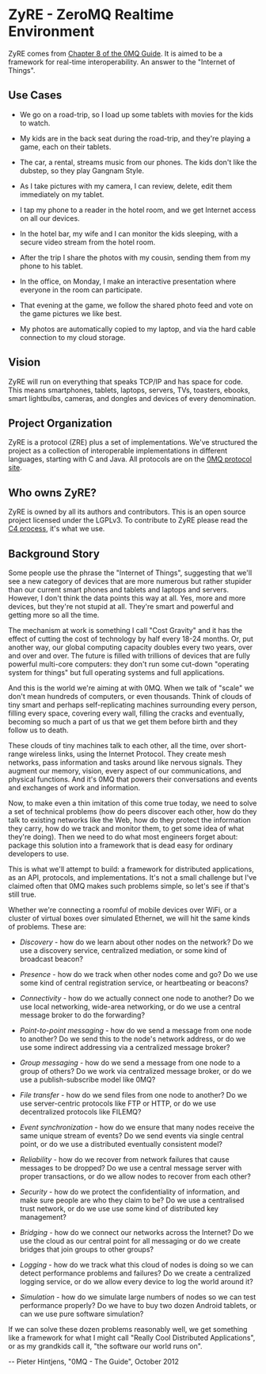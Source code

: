 # ZyRE - ZeroMQ Realtime Environment

ZyRE comes from [Chapter 8 of the 0MQ Guide](http://zguide.zeromq.org/page:all#toc205). It is aimed to be a framework for real-time interoperability. An answer to the "Internet of Things".

## Use Cases

* We go on a road-trip, so I load up some tablets with movies for the kids to watch.

* My kids are in the back seat during the road-trip, and they're playing a game, each on their tablets.

* The car, a rental, streams music from our phones. The kids don't like the dubstep, so they play Gangnam Style.

* As I take pictures with my camera, I can review, delete, edit them immediately on my tablet.

* I tap my phone to a reader in the hotel room, and we get Internet access on all our devices.

* In the hotel bar, my wife and I can monitor the kids sleeping, with a secure video stream from the hotel room.

* After the trip I share the photos with my cousin, sending them from my phone to his tablet.

* In the office, on Monday, I make an interactive presentation where everyone in the room can participate.

* That evening at the game, we follow the shared photo feed and vote on the game pictures we like best.

* My photos are automatically copied to my laptop, and via the hard cable connection to my cloud storage.

## Vision

ZyRE will run on everything that speaks TCP/IP and has space for code. This means smartphones, tablets, laptops, servers, TVs, toasters, ebooks, smart lightbulbs, cameras, and dongles and devices of every denomination.

## Project Organization

ZyRE is a protocol (ZRE) plus a set of implementations. We've structured the project as a collection of interoperable implementations in different languages, starting with C and Java. All protocols are on the [0MQ protocol site](http://rfc.zeromq.org).

## Who owns ZyRE?

ZyRE is owned by all its authors and contributors. This is an open source project licensed under the LGPLv3. To contribute to ZyRE please read the [C4 process](http://rfc.zeromq.org/spec:16), it's what we use.

## Background Story

Some people use the phrase the "Internet of Things", suggesting that we'll see a new category of devices that are more numerous but rather stupider than our current smart phones and tablets and laptops and servers. However, I don't think the data points this way at all. Yes, more and more devices, but they're not stupid at all. They're smart and powerful and getting more so all the time.

The mechanism at work is something I call "Cost Gravity" and it has the effect of cutting the cost of technology by half every 18-24 months. Or, put another way, our global computing capacity doubles every two years, over and over and over. The future is filled with trillions of devices that are fully powerful multi-core computers: they don't run some cut-down "operating system for things" but full operating systems and full applications.

And this is the world we're aiming at with 0MQ. When we talk of "scale" we don't mean hundreds of computers, or even thousands. Think of clouds of tiny smart and perhaps self-replicating machines surrounding every person, filling every space, covering every wall, filling the cracks and eventually, becoming so much a part of us that we get them before birth and they follow us to death.

These clouds of tiny machines talk to each other, all the time, over short-range wireless links, using the Internet Protocol. They create mesh networks, pass information and tasks around like nervous signals. They augment our memory, vision, every aspect of our communications, and physical functions. And it's 0MQ that powers their conversations and events and exchanges of work and information.

Now, to make even a thin imitation of this come true today, we need to solve a set of technical problems (how do peers discover each other, how do they talk to existing networks like the Web, how do they protect the information they carry, how do we track and monitor them, to get some idea of what they're doing). Then we need to do what most engineers forget about: package this solution into a framework that is dead easy for ordinary developers to use.

This is what we'll attempt to build: a framework for distributed applications, as an API, protocols, and implementations. It's not a small challenge but I've claimed often that 0MQ makes such problems simple, so let's see if that's still true.

Whether we're connecting a roomful of mobile devices over WiFi, or a cluster of virtual boxes over simulated Ethernet, we will hit the same kinds of problems. These are:

* *Discovery* - how do we learn about other nodes on the network? Do we use a discovery service, centralized mediation, or some kind of broadcast beacon?

* *Presence* - how do we track when other nodes come and go? Do we use some kind of central registration service, or heartbeating or beacons?

* *Connectivity* - how do we actually connect one node to another? Do we use local networking, wide-area networking, or do we use a central message broker to do the forwarding?

* *Point-to-point messaging* - how do we send a message from one node to another? Do we send this to the node's network address, or do we use some indirect addressing via a centralized message broker?

* *Group messaging* - how do we send a message from one node to a group of others? Do we work via centralized message broker, or do we use a publish-subscribe model like 0MQ?

* *File transfer* - how do we send files from one node to another? Do we use server-centric protocols like FTP or HTTP, or do we use decentralized protocols like FILEMQ?

* *Event synchronization* - how do we ensure that many nodes receive the same unique stream of events? Do we send events via single central point, or do we use a distributed eventually consistent model?

* *Reliability* - how do we recover from network failures that cause messages to be dropped? Do we use a central message server with proper transactions, or do we allow nodes to recover from each other?

* *Security* - how do we protect the confidentiality of information, and make sure people are who they claim to be? Do we use a centralised trust network, or do we use use some kind of distributed key management?

* *Bridging* - how do we connect our networks across the Internet? Do we use the cloud as our central point for all messaging or do we create bridges that join groups to other groups?

* *Logging* - how do we track what this cloud of nodes is doing so we can detect performance problems and failures? Do we create a centralized logging service, or do we allow every device to log the world around it?

* *Simulation* - how do we simulate large numbers of nodes so we can test performance properly? Do we have to buy two dozen Android tablets, or can we use pure software simulation?

If we can solve these dozen problems reasonably well, we get something like a framework for what I might call "Really Cool Distributed Applications", or as my grandkids call it, "the software our world runs on".

-- Pieter Hintjens, "0MQ - The Guide", October 2012